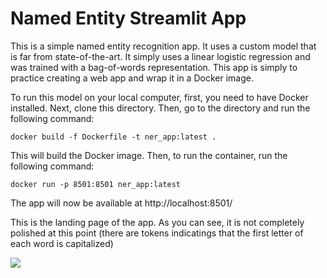 # Named Entity Streamlit App

This is a simple named entity recognition app. It uses a custom model that is far from state-of-the-art. It simply uses a linear logistic regression and was trained with a bag-of-words representation. This app is simply to practice creating a web app and wrap it in a Docker image.

To run this model on your local computer, first, you need to have Docker installed. Next, clone this directory. Then, go to the directory and run the following command:

```docker build -f Dockerfile -t ner_app:latest .```

This will build the Docker image. Then, to run the container, run the following command:

```docker run -p 8501:8501 ner_app:latest```

The app will now be available at http://localhost:8501/

This is the landing page of the app. As you can see, it is not completely polished at this point (there are tokens indicatings that the first letter of each word is capitalized)

![](/images/image1.PNG)
